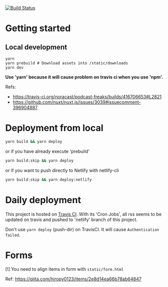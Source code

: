 [![Build Status](https://travis-ci.org/noracast/podcast-freaks.svg?branch=master)](https://travis-ci.org/noracast/podcast-freaks)


# Getting started

## Local development

```
yarn
yarn prebuild # Download assets into /static/downloads
yarn dev
```

**Use 'yarn' because it will cause problem on travis ci when you use 'npm'.**

Refs:
- https://travis-ci.org/noracast/podcast-freaks/builds/416706653#L2821
- https://github.com/nuxt/nuxt.js/issues/3039#issuecomment-396904887

# Deployment from local

```sh
yarn build && yarn deploy
```
or if you have already execute 'prebuild'

```sh
yarn build:skip && yarn deploy
```

or if you want to push directly to Netlify with netlify-cli

```sh
yarn build:skip && yarn deploy:netlify
```


# Daily deployment

This project is hosted on [Travis CI](https://travis-ci.org/developersjp/podcast-freaks). With its 'Cron Jobs', all rss seems to be updated on travis and pushed to 'netlify' branch of this project.

Don't use `yarn deploy` (push-dir) on TravisCI. It will cause `Authentication failed`.


# Forms

[!] You need to align items in form with `static/form.html`

Ref: https://qiita.com/hiropy0123/items/2e8d14ea66b78ab64847
